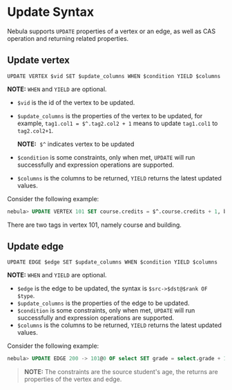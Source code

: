# Update Syntax

Nebula supports `UPDATE` properties of a vertex or an edge, as well as CAS operation and returning related properties.

## Update vertex

```
UPDATE VERTEX $vid SET $update_columns WHEN $condition YIELD $columns
```

**NOTE:** `WHEN` and `YIELD` are optional.

- `$vid` is the id of the vertex to be updated.
- `$update_columns` is the properties of the vertex to be updated, for example, `tag1.col1 = $^.tag2.col2 + 1` means to update `tag1.col1` to `tag2.col2+1`.

    **NOTE:**  `$^` indicates vertex to be updated
- `$condition` is some constraints, only when met, `UPDATE` will run successfully and expression operations are supported.
- `$columns` is the columns to be returned, `YIELD` returns the latest updated values.

Consider the following example:

```sql
nebula> UPDATE VERTEX 101 SET course.credits = $^.course.credits + 1, building.name = "No8" WHEN $^.course.name == "Math" && $^.course.credits > 2 YIELD $^.course.name AS Name, $^.course.credits AS Credits, $^.building.name
```

There are two tags in vertex 101, namely course and building.

## Update edge

```
UPDATE EDGE $edge SET $update_columns WHEN $condition YIELD $columns
```

**NOTE:** `WHEN` and `YIELD` are optional.

- `$edge` is the edge to be updated, the syntax is `$src->$dst@$rank OF $type`.
- `$update_columns` is the properties of the edge to be updated.
- `$condition` is some constraints, only when met, `UPDATE` will run successfully and expression operations are supported.
- `$columns` is the columns to be returned, `YIELD` returns the latest updated values.

Consider the following example:

```sql
nebula> UPDATE EDGE 200 -> 101@0 OF select SET grade = select.grade + 1, year = 2000 WHEN select.grade > 4 && $^.student.age > 15 YIELD $^.student.name AS Name, select.grade AS Grade, select.year AS Year
```

> **NOTE:** The constraints are the source student's age, the returns are properties of the vertex and edge.
